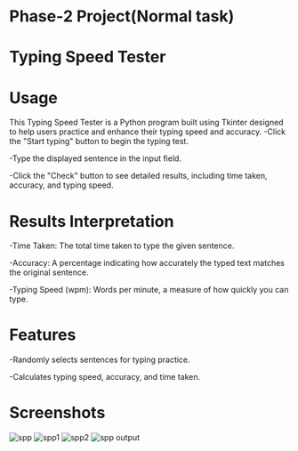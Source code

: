 # Phase-2 Project(Normal task)

# Typing Speed Tester
          
# Usage
   This Typing Speed Tester is a Python program built using Tkinter designed to help users practice and enhance their typing speed and accuracy.
 -Click the "Start typing" button to begin the typing test.
 
 -Type the displayed sentence in the input field.
 
 -Click the "Check" button to see detailed results, including time taken, accuracy, and typing speed.

# Results Interpretation

 -Time Taken: The total time taken to type the given sentence.
 
 -Accuracy: A percentage indicating how accurately the typed text matches the original sentence.
 
 -Typing Speed (wpm): Words per minute, a measure of how quickly you can type.

# Features

 -Randomly selects sentences for typing practice.
 
 -Calculates typing speed, accuracy, and time taken.

 # Screenshots

 ![spp](https://github.com/Srivarthaniselvam/Phase-2-Normal-task/assets/151417502/d65c35b9-bd8f-446f-b948-720f0ca6054f)
 ![spp1](https://github.com/Srivarthaniselvam/Phase-2-Normal-task/assets/151417502/c9091573-f6a9-496f-8730-8321105ebcff)
 ![spp2](https://github.com/Srivarthaniselvam/Phase-2-Normal-task/assets/151417502/fe9167fb-45a0-4931-ba39-003256ced0bd)
 ![spp output](https://github.com/Srivarthaniselvam/Phase-2-Normal-task/assets/151417502/21e03ba5-9475-44ef-9640-825dc81ea5cd)



